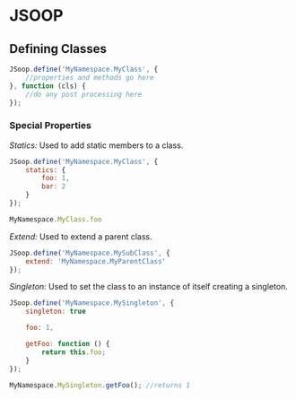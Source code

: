 JSOOP
=====

## Defining Classes ##

```js
JSoop.define('MyNamespace.MyClass', {
	//properties and methods go here
}, function (cls) {
	//do any post processing here
});
```

### Special Properties ###

*Statics:* Used to add static members to a class.

```js
JSoop.define('MyNamespace.MyClass', {
	statics: {
		foo: 1,
		bar: 2
	}
});

MyNamespace.MyClass.foo
```

*Extend:* Used to extend a parent class.

```js
JSoop.define('MyNamespace.MySubClass', {
	extend: 'MyNamespace.MyParentClass'
});
```
*Singleton:* Used to set the class to an instance of itself creating a singleton.

```js
JSoop.define('MyNamespace.MySingleton', {
	singleton: true

	foo: 1,

	getFoo: function () {
		return this.foo;
	}
});

MyNamespace.MySingleton.getFoo(); //returns 1
```
